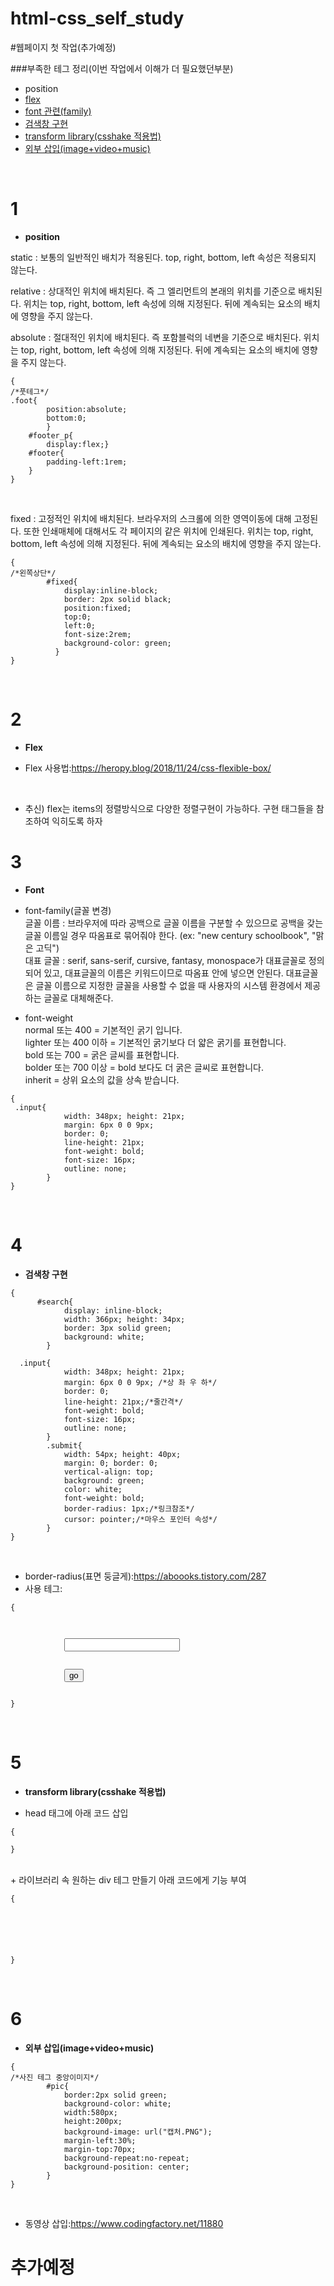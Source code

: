 # html-css_self_study

#웹페이지 첫 작업(추가예정)

###부족한 테그 정리(이번 작업에서 이해가 더 필요했던부분)
- position
- [flex](#2)
- [font 관련(family)](#3)
- [검색창 구현](#4)
- [transform library(csshake 적용법)](#5)
- [외부 삽입(image+video+music)](#6)
<br/>

# 1
- **position**<br/>

static : 보통의 일반적인 배치가 적용된다. top, right, bottom, left 속성은 적용되지 않는다.<br/>

relative : 상대적인 위치에 배치된다. 즉 그 엘리먼트의 본래의 위치를 기준으로 배치된다. 위치는 top, right, bottom, left 속성에 의해 지정된다. 뒤에 계속되는 요소의 배치에 영향을 주지 않는다.<br/>

absolute : 절대적인 위치에 배치된다. 즉 포함블럭의 네변을 기준으로 배치된다.  위치는 top, right, bottom, left 속성에 의해 지정된다. 뒤에 계속되는 요소의 배치에 영향을 주지 않는다.<br/>

<pre><code>{   
/*풋테그*/
.foot{ 
        position:absolute;
        bottom:0;
        }
    #footer_p{
        display:flex;}
    #footer{
        padding-left:1rem;           
    }
}</code></pre><br/>


fixed : 고정적인 위치에 배치된다. 브라우저의 스크롤에 의한 영역이동에 대해 고정된다. 또한 인쇄매체에 대해서도 각 페이지의 같은 위치에 인쇄된다. 위치는 top, right, bottom, left 속성에 의해 지정된다. 뒤에 계속되는 요소의 배치에 영향을 주지 않는다.<br/>

<pre><code>{
/*왼쪽상단*/
        #fixed{ 
            display:inline-block;
            border: 2px solid black;
            position:fixed;
            top:0;
            left:0;
            font-size:2rem;
            background-color: green;
          }
}</code></pre><br/>

# 2
- **Flex**<br/>

+ Flex 사용법:<https://heropy.blog/2018/11/24/css-flexible-box/>
<br/>

+ 추신) flex는 items의 정렬방식으로 다양한 정렬구현이 가능하다.
구현 태그들을 참조하여 익히도록 하자

# 3
- **Font**<br/>

- font-family(글꼴 변경)<br/>
글꼴 이름 : 브라우저에 따라 공백으로 글꼴 이름을 구분할 수 있으므로 공백을 갖는 글꼴 이름일 경우 따옴표로 묶어줘야 한다. (ex: "new century schoolbook", "맑은 고딕")<br/>
대표 글꼴 : serif, sans-serif, cursive, fantasy, monospace가 대표글꼴로 정의되어 있고, 대표글꼴의 이름은 키워드이므로 따옴표 안에 넣으면 안된다. 대표글꼴은 글꼴 이름으로 지정한 글꼴을 사용할 수 없을 때 사용자의 시스템 환경에서 제공하는 글꼴로 대체해준다.<br/>

- font-weight<br/>
normal 또는 400 = 기본적인 굵기 입니다.<br/>
lighter 또는 400 이하 = 기본적인 굵기보다 더 얇은 굵기를 표현합니다.<br/>
bold 또는 700 = 굵은 글씨를 표현합니다.<br/>
bolder 또는 700 이상 = bold 보다도 더 굵은 글씨로 표현합니다.<br/>
inherit = 상위 요소의 값을 상속 받습니다.<br/>

<pre><code>{
 .input{
            width: 348px; height: 21px;
            margin: 6px 0 0 9px;
            border: 0;
            line-height: 21px;
            font-weight: bold;
            font-size: 16px;
            outline: none;
        }
}</code></pre>
<br/>

# 4

- **검색창 구현**

<pre><code>{
      #search{
            display: inline-block;
	        width: 366px; height: 34px;
	        border: 3px solid green;
	        background: white;
        }

  .input{
            width: 348px; height: 21px;
            margin: 6px 0 0 9px; /*상 좌 우 하*/
            border: 0;
            line-height: 21px;/*줄간격*/
            font-weight: bold;
            font-size: 16px;
            outline: none;
        }
        .submit{
            width: 54px; height: 40px;
            margin: 0; border: 0;
            vertical-align: top;
            background: green;
            color: white;
            font-weight: bold;
            border-radius: 1px;/*링크참조*/
            cursor: pointer;/*마우스 포인터 속성*/
        }
}</code></pre>
<br/>

+ border-radius(표면 둥글게):<https://aboooks.tistory.com/287>
+ 사용 테그:
<pre><code>{
<div id="searchmaker">
        <div id="search"><!--검색창-->
            <input type="text" class="input" >       
        </div>
            <button type="submit"class="submit">go</button>  
 </div>
}</code></pre>
<br/>

# 5
- **transform library(csshake 적용법)**<br/>
+ head 태그에 아래 코드 삽입
<pre><code>{
 <link
rel="stylesheet" type="text/css" href="http://csshake.surge.sh/csshake.min.css">
}</code></pre>
<br/>
+ 라이브러리 속 원하는 div 테그 만들기 아래 코드에게 기능 부여
<pre><code>{
  <div class="shake-vertical">
         <div id="toy"><!--transfrom library 사용-->
   </div>
}</code></pre>
<br/>

# 6
- **외부 삽입(image+video+music)**<br/>

<pre><code>{
/*사진 테그 중앙이미지*/ 
        #pic{
            border:2px solid green;
            background-color: white;
            width:580px;
            height:200px;
            background-image: url("캡처.PNG");
            margin-left:30%;
            margin-top:70px;
            background-repeat:no-repeat;
            background-position: center;
        }
}</code></pre>
<br/>

+ 동영상 삽입:<https://www.codingfactory.net/11880>


# 추가예정







